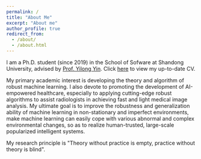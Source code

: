 ```yaml
---
permalink: /
title: "About Me"
excerpt: "About me"
author_profile: true
redirect_from: 
  - /about/
  - /about.html
---
```


I am a Ph.D. student (since 2019) in the School of Sofware at Shandong University, advised by [Prof. Yilong Yin](http://mla.sdu.edu.cn/ylyin-cn.html). Click [here](https://zhyhan.github.io/files/CV-Zhongyi.pdf) to view my up-to-date CV.

My primary academic interest is developing the theory and algorithm of robust machine learning. I also devote to promoting the development of AI-empowered healthcare, especially to applying cutting-edge robust algorithms to assist radiologists in achieving fast and light medical image analysis. My ultimate goal is to improve the robustness and generalization ability of machine learning in non-stationary and imperfect environments, make machine learning can easily cope with various abnormal and complex environmental changes, so as to realize human-trusted, large-scale popularized intelligent systems.

My research principle is "Theory without practice is empty, practice without theory is blind".
